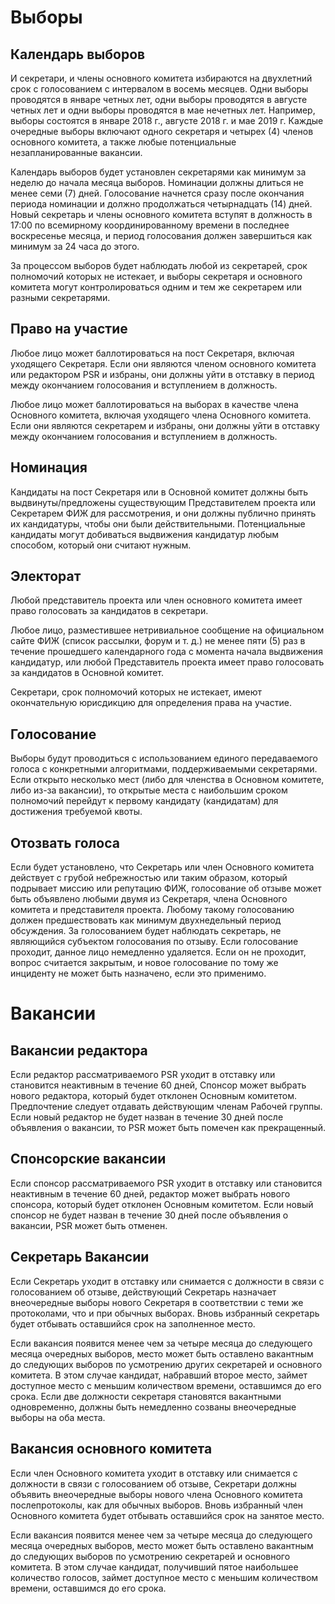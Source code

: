 # Выборы


## Календарь выборов

И секретари, и члены основного комитета избираются на двухлетний срок с голосованием с интервалом в восемь месяцев. Одни выборы проводятся в январе четных лет, одни выборы проводятся в августе четных лет и одни выборы проводятся в мае нечетных лет. Например, выборы состоятся в январе 2018 г., августе 2018 г. и мае 2019 г. Каждые очередные выборы включают одного секретаря и четырех (4) членов основного комитета, а также любые потенциальные незапланированные вакансии.

Календарь выборов будет установлен секретарями как минимум за неделю до начала месяца выборов. Номинации должны длиться не менее семи (7) дней. Голосование начнется сразу после окончания периода номинации и должно продолжаться четырнадцать (14) дней. Новый секретарь и члены основного комитета вступят в должность в 17:00 по всемирному координированному времени в последнее воскресенье месяца, и период голосования должен завершиться как минимум за 24 часа до этого.

За процессом выборов будет наблюдать любой из секретарей, срок полномочий которых не истекает, и выборы секретаря и основного комитета могут контролироваться одним и тем же секретарем или разными секретарями.

## Право на участие

Любое лицо может баллотироваться на пост Секретаря, включая уходящего Секретаря. Если они являются членом основного комитета или редактором PSR и избраны, они должны уйти в отставку в период между окончанием голосования и вступлением в должность.

Любое лицо может баллотироваться на выборах в качестве члена Основного комитета, включая уходящего члена Основного комитета. Если они являются секретарем и избраны, они должны уйти в отставку между окончанием голосования и вступлением в должность.

## Номинация

Кандидаты на пост Секретаря или в Основной комитет должны быть выдвинуты/предложены существующим Представителем проекта или Секретарем ФИЖ для рассмотрения, и они должны публично принять их кандидатуры, чтобы они были действительными. Потенциальные кандидаты могут добиваться выдвижения кандидатур любым способом, который они считают нужным.

## Электорат

Любой представитель проекта или член основного комитета имеет право голосовать за кандидатов в секретари.

Любое лицо, разместившее нетривиальное сообщение на официальном сайте ФИЖ (список рассылки, форум и т. д.) не менее пяти (5) раз в течение прошедшего календарного года с момента начала выдвижения кандидатур, или любой Представитель проекта имеет право голосовать за кандидатов в Основной комитет.

Секретари, срок полномочий которых не истекает, имеют окончательную юрисдикцию для определения права на участие.

## Голосование

Выборы будут проводиться с использованием единого передаваемого голоса с конкретными алгоритмами, поддерживаемыми секретарями. Если открыто несколько мест (либо для членства в Основном комитете, либо из-за вакансии), то открытые места с наибольшим сроком полномочий перейдут к первому кандидату (кандидатам) для достижения требуемой квоты.

## Отозвать голоса

Если будет установлено, что Секретарь или член Основного комитета действует с грубой небрежностью или таким образом, который подрывает миссию или репутацию ФИЖ, голосование об отзыве может быть объявлено любыми двумя из Секретаря, члена Основного комитета и представителя проекта. Любому такому голосованию должен предшествовать как минимум двухнедельный период обсуждения. За голосованием будет наблюдать секретарь, не являющийся субъектом голосования по отзыву. Если голосование проходит, данное лицо немедленно удаляется. Если он не проходит, вопрос считается закрытым, и новое голосование по тому же инциденту не может быть назначено, если это применимо.

# Вакансии

## Вакансии редактора

Если редактор рассматриваемого PSR уходит в отставку или становится неактивным в течение 60 дней, Спонсор может выбрать нового редактора, который будет отклонен Основным комитетом. Предпочтение следует отдавать действующим членам Рабочей группы. Если новый редактор не будет назван в течение 30 дней после объявления о вакансии, то PSR может быть помечен как прекращенный.

## Спонсорские вакансии

Если спонсор рассматриваемого PSR уходит в отставку или становится неактивным в течение 60 дней, редактор может выбрать нового спонсора, который будет отклонен Основным комитетом. Если новый спонсор не будет назван в течение 30 дней после объявления о вакансии, PSR может быть отменен.

## Секретарь Вакансии

Если Секретарь уходит в отставку или снимается с должности в связи с голосованием об отзыве, действующий Секретарь назначает внеочередные выборы нового Секретаря в соответствии с теми же протоколами, что и при обычных выборах. Вновь избранный секретарь будет отбывать оставшийся срок на заполненное место.

Если вакансия появится менее чем за четыре месяца до следующего месяца очередных выборов, место может быть оставлено вакантным до следующих выборов по усмотрению других секретарей и основного комитета. В этом случае кандидат, набравший второе место, займет доступное место с меньшим количеством времени, оставшимся до его срока. Если две должности секретаря становятся вакантными одновременно, должны быть немедленно созваны внеочередные выборы на оба места.

## Вакансия основного комитета

Если член Основного комитета уходит в отставку или снимается с должности в связи с голосованием об отзыве, Секретари должны объявить внеочередные выборы нового члена Основного комитета послепротоколы, как для обычных выборов. Вновь избранный член Основного комитета будет отбывать оставшийся срок на занятое место.

Если вакансия появится менее чем за четыре месяца до следующего месяца очередных выборов, место может быть оставлено вакантным до следующих выборов по усмотрению секретарей и основного комитета. В этом случае кандидат, получивший пятое наибольшее количество голосов, займет доступное место с меньшим количеством времени, оставшимся до его срока.
